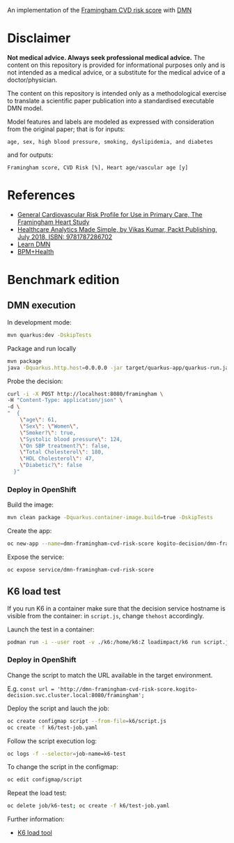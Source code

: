 An implementation of the [Framingham CVD risk score](https://en.wikipedia.org/wiki/Framingham_Risk_Score) with [DMN](https://drools.org/learn/dmn.html)

# Disclaimer
**Not medical advice. Always seek professional medical advice.**
The content on this repository is provided for informational purposes only and is not intended as a medical advice, or a substitute for the medical advice of a doctor/physician.

The content on this repository is intended only as a methodological exercise to translate a scientific paper publication into a standardised executable DMN model.

Model features and labels are modeled as expressed with consideration from the original paper; that is for inputs:
```
age, sex, high blood pressure, smoking, dyslipidemia, and diabetes
```
and for outputs:
```
Framingham score, CVD Risk [%], Heart age/vascular age [y]
```

# References

- [General Cardiovascular Risk Profile for Use in Primary Care, The Framingham Heart Study](https://www.ahajournals.org/doi/pdf/10.1161/CIRCULATIONAHA.107.699579)
- [Healthcare Analytics Made Simple, by Vikas Kumar, Packt Publishing, July 2018, ISBN: 9781787286702](https://www.packtpub.com/product/healthcare-analytics-made-simple/9781787286702)
- [Learn DMN](https://drools.org/learn/dmn.html)
- [BPM+Health](https://www.bpm-plus.org)

# Benchmark edition

## DMN execution

In development mode:

```sh
mvn quarkus:dev -DskipTests
```

Package and run locally

```sh
mvn package
java -Dquarkus.http.host=0.0.0.0 -jar target/quarkus-app/quarkus-run.jar 
```

Probe the decision:

```sh
curl -i -X POST http://localhost:8080/framingham \
-H "Content-Type: application/json" \
-d \
"  {
    \"age\": 61,
    \"Sex\": \"Women\",
    \"Smoker?\": true,
    \"Systolic blood pressure\": 124,
    \"On SBP treatment?\": false,
    \"Total Cholesterol\": 180,
    \"HDL Cholesterol\": 47,
    \"Diabetic?\": false
  }"
```

### Deploy in OpenShift

Build the image:

```sh
mvn clean package -Dquarkus.container-image.build=true -DskipTests
```

Create the app:

```sh
oc new-app --name=dmn-framingham-cvd-risk-score kogito-decision/dmn-framingham-cvd-risk-score:1.0-SNAPSHOT
```

Expose the service:

```sh
oc expose service/dmn-framingham-cvd-risk-score
```

## K6 load test

If you run K6 in a container make sure that the decision service hostname is visible from the container:
in `script.js`, change `thehost` accordingly. 

Launch the test in a container:

```sh
podman run -i --user root -v ./k6:/home/k6:Z loadimpact/k6 run script.js
```

### Deploy in OpenShift

Change the script to match the URL available in the target environment.

E.g. `const url = 'http://dmn-framingham-cvd-risk-score.kogito-decision.svc.cluster.local:8080/framingham';`

Deploy the script and lauch the job:

```sh
oc create configmap script --from-file=k6/script.js
oc create -f k6/test-job.yaml
```

Follow the script execution log:

```sh
oc logs -f --selector=job-name=k6-test
```

To change the script in the configmap:

```sh
oc edit configmap/script
```

Repeat the load test:

```sh
oc delete job/k6-test; oc create -f k6/test-job.yaml
```

Further information:

- [K6 load tool](https://k6.io/)
